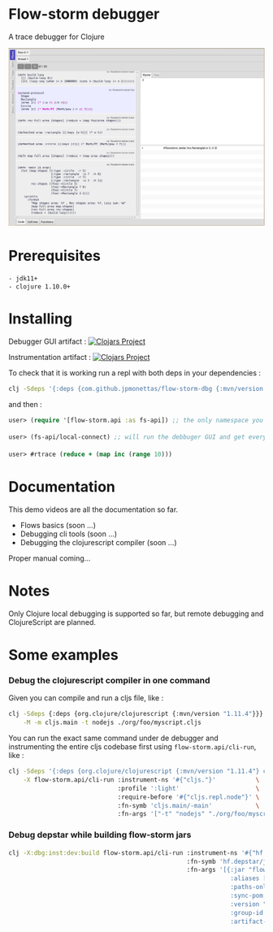 # Flow-storm debugger

A trace debugger for Clojure 

![demo](./docs/images/screenshot.png)

# Prerequisites

	- jdk11+
    - clojure 1.10.0+
	
# Installing 

Debugger GUI artifact :
[![Clojars Project](https://img.shields.io/clojars/v/com.github.jpmonettas/flow-storm-dbg.svg)](https://clojars.org/com.github.jpmonettas/flow-storm-dbg)

Instrumentation artifact :
[![Clojars Project](https://img.shields.io/clojars/v/com.github.jpmonettas/flow-storm-inst.svg)](https://clojars.org/com.github.jpmonettas/flow-storm-inst)

To check that it is working run a repl with both deps in your dependencies :

```bash
clj -Sdeps '{:deps {com.github.jpmonettas/flow-storm-dbg {:mvn/version "2.0.0-alpha-SNAPSHOT"} com.github.jpmonettas/flow-storm-inst {:mvn/version "2.0.0-alpha-SNAPSHOT"}}}'
```

and then :

```clojure
user> (require '[flow-storm.api :as fs-api]) ;; the only namespace you need to require

user> (fs-api/local-connect) ;; will run the debbuger GUI and get everything ready

user> #rtrace (reduce + (map inc (range 10)))
```

# Documentation 

This demo videos are all the documentation so far.

- Flows basics (soon ...)
- Debugging cli tools (soon ...)
- Debugging the clojurescript compiler (soon ...)

Proper manual coming...

# Notes

Only Clojure local debugging is supported so far, but remote debugging and ClojureScript are planned.

# Some examples

### Debug the clojurescript compiler in one command

Given you can compile and run a cljs file, like :

```bash
clj -Sdeps {:deps {org.clojure/clojurescript {:mvn/version "1.11.4"}}} \
    -M -m cljs.main -t nodejs ./org/foo/myscript.cljs
```

You can run the exact same command under de debugger and instrumenting the entire cljs codebase first using `flow-storm.api/cli-run`, like :

```bash
clj -Sdeps '{:deps {org.clojure/clojurescript {:mvn/version "1.11.4"} com.github.jpmonettas/flow-storm-dbg {:mvn/version "2.0.0"} com.github.jpmonettas/flow-storm-inst {:mvn/version "2.0.0"}}}' \
	-X flow-storm.api/cli-run :instrument-ns '#{"cljs."}'           \
                              :profile ':light'                     \
                              :require-before '#{"cljs.repl.node"}' \
                              :fn-symb 'cljs.main/-main'            \
                              :fn-args '["-t" "nodejs" "./org/foo/myscript.cljs"]';
```

### Debug depstar while building flow-storm jars

```bash
clj -X:dbg:inst:dev:build flow-storm.api/cli-run :instrument-ns '#{"hf.depstar"}'              \
                                                 :fn-symb 'hf.depstar/jar'                     \
												 :fn-args '[{:jar "flow-storm-dbg.jar"         \
													         :aliases [:dbg]                   \
														     :paths-only false                 \
															 :sync-pom true                    \
															 :version "1.1.1"                  \
															 :group-id "com.github.jpmonettas" \
															 :artifact-id "flow-storm-dbg"}]'
```
